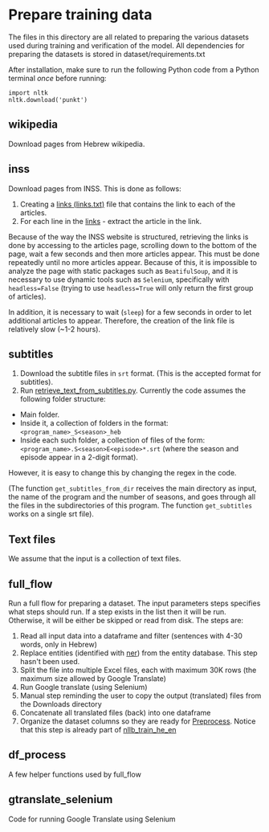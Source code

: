# Prepare training data

The files in this directory are all related to preparing the various datasets used during training and verification of the model.
All dependencies for preparing the datasets is stored in dataset/requirements.txt

After installation, make sure to run the following Python code from a Python terminal *once* before running:
```
import nltk
nltk.download('punkt')
```

## wikipedia
Download pages from Hebrew wikipedia.

## inss
Download pages from INSS.
This is done as follows:
1. Creating a [links (links.txt)](links.txt) file that contains the link to each of the articles.
2. For each line in the [links](links.txt) - extract the article in the link.

Because of the way the INSS website is structured, retrieving the links is done by accessing to the articles page, scrolling down to the bottom of the page, wait a few seconds and then more articles appear. This must be done repeatedly until no more articles appear. Because of this, it is impossible to analyze the page with static packages such as `BeatifulSoup`, and  it is necessary to use dynamic tools such as `Selenium`, specifically with `headless=False` (trying to use `headless=True` will only return the first group of articles).

In addition, it is necessary to wait (`sleep`) for a few seconds in order to let additional articles to appear. Therefore, the creation of the link file is relatively slow (~1-2 hours).


## subtitles
1. Download the subtitle files in `srt` format. (This is the accepted format for subtitles).
2. Run [retrieve_text_from_subtitles.py](inss\retrieve_text_from_subtitles.py). 
Currently the code assumes the following folder structure:
- Main folder. 
- Inside it, a collection of folders in the format:
`<program_name>_S<season>_heb`
- Inside each such folder, a collection of files of the form:
`<program_name>.S<season>E<episode>*.srt`
(where the season and episode appear in a 2-digit format).

However, it is easy to change this by changing the regex in the code.

(The function `get_subtitles_from_dir` receives the main directory as input, the name of the program and the number of seasons, and goes through all the files in the subdirectories of this program. 
The function `get_subtitles` works on a single srt file).

## Text files
We assume that the input is a collection of text files. 

## full_flow
Run a full flow for preparing a dataset. The input parameters steps specifies what steps should run.
If a step exists in the list then it will be run. Otherwise, it will be either be skipped or read from disk.
The steps are:
1. Read all input data into a dataframe and filter (sentences with 4-30 words, only in Hebrew)
2. Replace entities (identified with [ner](../ner/README.md)) from the entity database. This step hasn't been used.
3. Split the file into multiple Excel files, each with maximum 30K rows (the maximum size allowed by Google Translate)
4. Run Google translate (using Selenium)
5. Manual step reminding the user to copy the output (translated) files from the Downloads directory
6. Concatenate all translated files (back) into one dataframe
7. Organize the dataset columns so they are ready for [Preprocess](../notebooks/PreprocessData.ipynb). Notice that this step is already part of [nllb_train_he_en](../train/nllb_train_he_en.py) 

## df_process
A few helper functions used by full_flow

## gtranslate_selenium
Code for running Google Translate using Selenium
